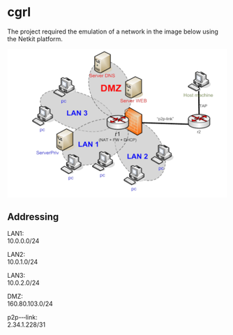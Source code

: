 # cgrl
The project required the emulation of a network in the image below using the Netkit platform.


![Image of Network](https://raw.githubusercontent.com/v2-dev/cgrl/master/network.png)


## Addressing 

LAN1:	
  10.0.0.0/24	

LAN2:	
  10.0.1.0/24	
  
LAN3:	
  10.0.2.0/24	
  
DMZ:	
  160.80.103.0/24	
  
p2p-­‐‐link:	
  2.34.1.228/31	
  
  